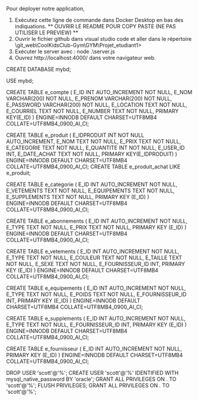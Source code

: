 Pour deployer notre application, 

1. Exécutez cette ligne de commande dans Docker Desktop en bas des indiquations. ** OUVRIR LE README POUR COPY PASTE (NE PAS UTILISER LE PREVIEW) **
2. Ouvrir le fichier github dans visual studio code et aller dans le répertoire \git_web\CoolKidsClub-Gym\GYM\Projet_etudiant1>
3. Exécuter le server avec : node .\server.js
4. Ouvrez http://localhost:4000/ dans votre navigateur web.

CREATE DATABASE mybd;

USE mybd;

CREATE TABLE e_compte (
    E_ID INT AUTO_INCREMENT NOT NULL, 
    E_NOM VARCHAR(200) NOT NULL,
    E_PRENOM VARCHAR(200) NOT NULL,
    E_PASSWORD VARCHAR(200) NOT NULL,
    E_LOCATION TEXT NOT NULL,
    E_COURRIEL TEXT NOT NULL,
    E_NUMBER TEXT NOT NULL,
    PRIMARY KEY(E_ID)
) ENGINE=INNODB DEFAULT CHARSET=UTF8MB4 COLLATE=UTF8MB4_0900_AI_CI;

CREATE TABLE e_produit ( E_IDPRODUIT INT NOT NULL AUTO_INCREMENT, 
E_NOM TEXT NOT NULL, E_PRIX TEXT NOT NULL, E_CATEGORIE TEXT NOT NULL, 
E_QUANTITE INT NOT NULL, E_USER_ID INT, E_DATE_ACHAT TEXT NOT NULL, 
PRIMARY KEY(E_IDPRODUIT) ) ENGINE=INNODB DEFAULT CHARSET=UTF8MB4 COLLATE=UTF8MB4_0900_AI_CI; 
CREATE TABLE e_produit_achat LIKE e_produit;

CREATE TABLE e_categorie (
    E_ID INT AUTO_INCREMENT NOT NULL,
    E_VETEMENTS TEXT NOT NULL,
    E_EQUIPEMENTS TEXT NOT NULL,
    E_SUPPLEMENTS TEXT NOT NULL,
    PRIMARY KEY (E_ID)
) ENGINE=INNODB DEFAULT CHARSET=UTF8MB4 COLLATE=UTF8MB4_0900_AI_CI;

CREATE TABLE e_abonnements (
    E_ID INT AUTO_INCREMENT NOT NULL,
    E_TYPE TEXT NOT NULL,
    E_PRIX TEXT NOT NULL,
    PRIMARY KEY (E_ID)
) ENGINE=INNODB DEFAULT CHARSET=UTF8MB4 COLLATE=UTF8MB4_0900_AI_CI;

CREATE TABLE e_vetements (
    E_ID INT AUTO_INCREMENT NOT NULL,
    E_TYPE TEXT NOT NULL,
    E_COULEUR TEXT NOT NULL,
    E_TAILLE TEXT NOT NULL,
    E_SEXE TEXT NOT NULL,
    E_FOURNISSEUR_ID INT,
    PRIMARY KEY (E_ID)
) ENGINE=INNODB DEFAULT CHARSET=UTF8MB4 COLLATE=UTF8MB4_0900_AI_CI;

CREATE TABLE e_equipements (
    E_ID INT AUTO_INCREMENT NOT NULL,
    E_TYPE TEXT NOT NULL,
    E_POIDS TEXT NOT NULL,
    E_FOURNISSEUR_ID INT,
    PRIMARY KEY (E_ID)
) ENGINE=INNODB DEFAULT CHARSET=UTF8MB4 COLLATE=UTF8MB4_0900_AI_CI;

CREATE TABLE e_supplements (
    E_ID INT AUTO_INCREMENT NOT NULL,
    E_TYPE TEXT NOT NULL,
    E_FOURNISSEUR_ID INT,
    PRIMARY KEY (E_ID)
) ENGINE=INNODB DEFAULT CHARSET=UTF8MB4 COLLATE=UTF8MB4_0900_AI_CI;

CREATE TABLE e_fournisseur (
    E_ID INT AUTO_INCREMENT NOT NULL,
    PRIMARY KEY (E_ID)
) ENGINE=INNODB DEFAULT CHARSET=UTF8MB4 COLLATE=UTF8MB4_0900_AI_CI;




DROP USER 'scott'@'%';
CREATE USER 'scott'@'%' IDENTIFIED WITH mysql_native_password BY 'oracle';
GRANT ALL PRIVILEGES ON . TO 'scott'@'%';
FLUSH PRIVILEGES;
GRANT ALL PRIVILEGES ON *.* TO 'scott'@'%';

